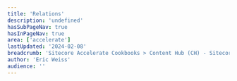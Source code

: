 ```yaml
---
title: 'Relations'
description: 'undefined'
hasSubPageNav: true
hasInPageNav: true
area: ['accelerate']
lastUpdated: '2024-02-08'
breadcrumb: 'Sitecore Accelerate Cookbooks > Content Hub (CH) - Sitecore Recipes > CH Implementation > CH Configuration > Schema Management'
author: 'Eric Weiss'
audience: ''
---
```

